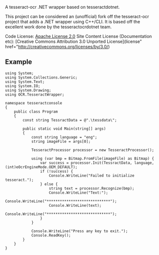 A tesseract-ocr .NET wrapper based on tesseractdotnet.

This project can be considered an (unofficial) fork off the tesseract-ocr 
project that adds a .NET wrapper using C++/CLI. It is based off the excellent 
work done by the tesseractocrdotnet team.

Code License: [Apache License 2.0](http://www.apache.org/licenses/LICENSE-2.0)
Site Content License (Documentation etc): [Creative Commons Attribution 3.0 Unported License](license" href="http://creativecommons.org/licenses/by/3.0/)

## Example

    using System;
    using System.Collections.Generic;
    using System.Text;
    using System.IO;
    using System.Drawing;
    using OCR.TesseractWrapper;

    namespace tesseractconsole
    {
        public class Program
        {
            const string TessractData = @".\tessdata\";

            public static void Main(string[] args)
            {
                const string language = "eng";
                string imageFile = args[0];

                TesseractProcessor processor = new TesseractProcessor();

                using (var bmp = Bitmap.FromFile(imageFile) as Bitmap) {
                    var success = processor.Init(TessractData, language, (int)eOcrEngineMode.OEM_DEFAULT);
                    if (!success) {
                        Console.WriteLine("Failed to initialize tesseract.");
                    } else {
                        string text = processor.Recognize(bmp);
                        Console.WriteLine("Text:");
                        Console.WriteLine("*****************************");
                        Console.WriteLine(text);
                        Console.WriteLine("*****************************");
                    }
                }

                Console.WriteLine("Press any key to exit.");
                Console.ReadKey();
            }
        }
    }



